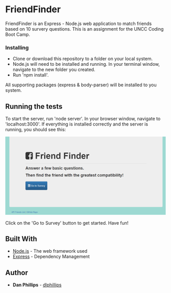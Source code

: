 # FriendFinder

FriendFinder is an Express - Node.js web application to match friends based on 10 survery questions. This is an assignment for the UNCC Coding Boot Camp.

### Installing

 - Clone or download this repository to a folder on your local system. 
 - Node.js will need to be installed and running. In your terminal window, navigate to the new folder you created.
 - Run 'npm install'.

All supporting packages (express & body-parser) will be installed to you system.

## Running the tests

To start the server, run 'node server'.
In your browser window, navigate to 'localhost:3000'. If everything is installed correctly and the server is running, you should see this:

![alt text](startscreen.png)

Click on the 'Go to Survey' button to get started. Have fun!

## Built With

* [Node.js](https://nodejs.org/en/) - The web framework used
* [Express](https://expressjs.com/) - Dependency Management

## Author

* **Dan Phillips** - [dlphillips](https://github.com/dlphillips)

